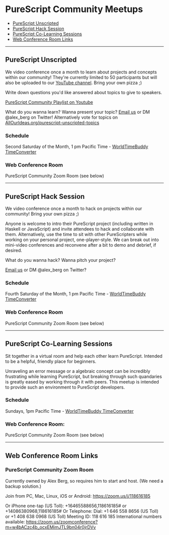 # PureScript Community Meetups


* [PureScript Unscripted](#purescript-nscripted)
* [PureScript Hack Session](#purescript-hack-session)
* [PureScript Co-Learning Sessions](#purescript-co-learning-sessions)
* [Web Conference Room Links](#web-conference-room-links)


***


## PureScript Unscripted

We video conference once a month to learn about projects and concepts within our community! They're currently limited to 50 participants but will also be uploaded to our [YouTube channel](https://www.youtube.com/channel/UCPtHLGu_WXh-OvX8NAVtDEw). Bring your own pizza ;)

Write down questions you'd like answered about topics to give to speakers.

[PureScript Community Playlist on Youtube](https://www.youtube.com/playlist?list=PLQDWDZypikvGSNomRZNzBF2ARFLgW4TOV)

What do you wanna learn? Wanna present your topic? [Email us](purescript.community@gmail.com) or DM @alex_berg on Twitter! Alternatively vote for topics on [AllOurIdeas.org/purescript-unscripted-topics](http://www.allourideas.org/purescript-unscripted-topics/)

### Schedule

Second Saturday of the Month, 1 pm Pacific Time - [WorldTimeBuddy TimeConverter](http://www.worldtimebuddy.com/?qm=1&lid=5391959,2643743,658225,2147714&h=5391959&date=2016-4-23&sln=13-15)

### Web Conference Room

PureScript Community Zoom Room (see below)


***


## PureScript Hack Session

We video conference once a month to hack on projects within our community! Bring your own pizza ;)

Anyone is welcome to intro their PureScript project (including written in Haskell or JavaScript) and invite attendees to hack and collaborate with them. Alternatively, use the time to sit with other PureScripters while working on your personal project, one-player-style. We can break out into mini-video conferences and reconvene after a bit to demo and debrief, if desired.

What do you wanna hack? Wanna pitch your project?

[Email us](purescript.community@gmail.com) or DM @alex_berg on Twitter?

### Schedule

Fourth Saturday of the Month, 1 pm Pacific Time - [WorldTimeBuddy TimeConverter](http://www.worldtimebuddy.com/?qm=1&lid=5391959,2643743,658225,2147714&h=5391959&date=2016-4-23&sln=13-15)

### Web Conference Room

PureScript Community Zoom Room (see below)


***


## PureScript Co-Learning Sessions

Sit together in a virtual room and help each other learn PureScript. Intended to be a helpful, friendly place for beginners.

Unraveling an error message or a algebraic concept can be incredibly frustrating while learning PureScript, but breaking through such quandaries is greatly eased by working through it with peers. This meetup is intended to provide such an environment to PureScript developers.

### Schedule

Sundays, 1pm Pacific Time - [WorldTimeBuddy TimeConverter](http://www.worldtimebuddy.com/?qm=1&lid=5391959,2643743,658225,2147714&h=5391959&date=2016-4-23&sln=13-15)

### Web Conference Room:

PureScript Community Zoom Room (see below)


***


## Web Conference Room Links

### PureScript Community Zoom Room

Currently owned by Alex Berg, so requires him to start and host. (We need a backup solution.)

Join from PC, Mac, Linux, iOS or Android: https://zoom.us/j/118616185

Or iPhone one-tap (US Toll): +16465588656,118616185# or +14086380968,118616185#
Or Telephone: 
Dial: +1 646 558 8656 (US Toll) or +1 408 638 0968 (US Toll) 
Meeting ID: 118 616 185 
International numbers available: https://zoom.us/zoomconference?m=w4bACzc4b_ocxEMimJTL9bn04r0jrDVv

